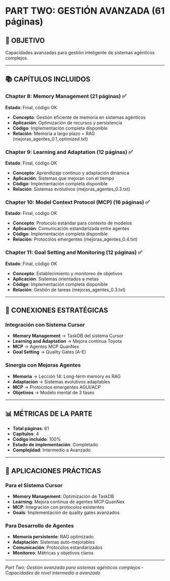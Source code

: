 # PART TWO: GESTIÓN AVANZADA (61 páginas)

## 🧠 OBJETIVO
Capacidades avanzadas para gestión inteligente de sistemas agénticos complejos.

---

## 📚 CAPÍTULOS INCLUIDOS

### Chapter 8: Memory Management (21 páginas) ✅
**Estado**: Final, código OK
- **Concepto**: Gestión eficiente de memoria en sistemas agénticos
- **Aplicación**: Optimización de recursos y persistencia
- **Código**: Implementación completa disponible
- **Relación**: Memoria a largo plazo = RAG (mejoras_agentes_0.1_optimized.txt)

### Chapter 9: Learning and Adaptation (12 páginas) ✅
**Estado**: Final, código OK
- **Concepto**: Aprendizaje continuo y adaptación dinámica
- **Aplicación**: Sistemas que mejoran con el tiempo
- **Código**: Implementación completa disponible
- **Relación**: Sistemas evolutivos (mejoras_agentes_0.3.txt)

### Chapter 10: Model Context Protocol (MCP) (16 páginas) ✅
**Estado**: Final, código OK
- **Concepto**: Protocolo estándar para contexto de modelos
- **Aplicación**: Comunicación estandarizada entre agentes
- **Código**: Implementación completa disponible
- **Relación**: Protocolos emergentes (mejoras_agentes_0.4.txt)

### Chapter 11: Goal Setting and Monitoring (12 páginas) ✅
**Estado**: Final, código OK
- **Concepto**: Establecimiento y monitoreo de objetivos
- **Aplicación**: Sistemas orientados a metas
- **Código**: Implementación completa disponible
- **Relación**: Gestión de tareas (mejoras_agentes_0.3.txt)

---

## 🔗 CONEXIONES ESTRATÉGICAS

### Integración con Sistema Cursor
- **Memory Management** → TaskDB del sistema Cursor
- **Learning and Adaptation** → Mejora continua Toyota
- **MCP** → Agentes MCP QuanNex
- **Goal Setting** → Quality Gates (A-E)

### Sinergia con Mejoras Agentes
- **Memoria** → Lección 14: Long-term memory es RAG
- **Adaptación** → Sistemas evolutivos adaptables
- **MCP** → Protocolos emergentes AGUI/ACP
- **Objetivos** → Modelo mental de 3 fases

---

## 📊 MÉTRICAS DE LA PARTE
- **Total páginas**: 61
- **Capítulos**: 4
- **Código incluido**: 100%
- **Estado de implementación**: Completado
- **Complejidad**: Intermedio a Avanzado

---

## 🎯 APLICACIONES PRÁCTICAS

### Para el Sistema Cursor
- **Memory Management**: Optimización de TaskDB
- **Learning**: Mejora continua de agentes MCP QuanNex
- **MCP**: Integración con protocolos existentes
- **Goals**: Implementación de quality gates avanzados

### Para Desarrollo de Agentes
- **Memoria persistente**: RAG optimizado
- **Adaptación**: Sistemas auto-mejorables
- **Comunicación**: Protocolos estandarizados
- **Monitoreo**: Métricas y objetivos claros

---

*Part Two: Gestión avanzada para sistemas agénticos complejos - Capacidades de nivel intermedio a avanzado*
